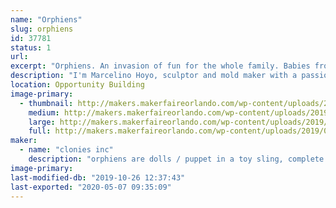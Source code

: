 ```yaml
---
name: "Orphiens"
slug: orphiens
id: 37781
status: 1
url: 
excerpt: "Orphiens. An invasion of fun for the whole family. Babies from another planet that are in need of adoption on planet earth."
description: "I'm Marcelino Hoyo, sculptor and mold maker with a passion to make something old school that's fun for kids. Orphiens are dolls / puppets in a toy sling, made with flexible rubber heads, arms and legs and a soft fabric body. Orphiens are capable of many fun facial expressions, making them look realistic and are definitely fun attention getters. for me it has been a 20 year project and feel that Makers Faire would be the right venue to introduce the Orohiens to the world. thank you"
location: Opportunity Building
image-primary:
  - thumbnail: http://makers.makerfaireorlando.com/wp-content/uploads/2019/09/group-6-2-2-150x150.jpg
    medium: http://makers.makerfaireorlando.com/wp-content/uploads/2019/09/group-6-2-2-300x169.jpg
    large: http://makers.makerfaireorlando.com/wp-content/uploads/2019/09/group-6-2-2-1024x576.jpg
    full: http://makers.makerfaireorlando.com/wp-content/uploads/2019/09/group-6-2-2.jpg
maker:
  - name: "clonies inc"
    description: "orphiens are dolls / puppet in a toy sling, complete with a full concept story."
image-primary: 
last-modified-db: "2019-10-26 12:37:43"
last-exported: "2020-05-07 09:35:09"
---
```

